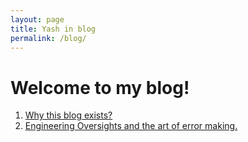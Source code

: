 ```yaml
---
layout: page
title: Yash in blog
permalink: /blog/
---
```

# Welcome to my blog!

  1.  [Why this blog exists?](/blog/post-0)
  2.  [Engineering Oversights and the art of error making.](/blog/post-1)